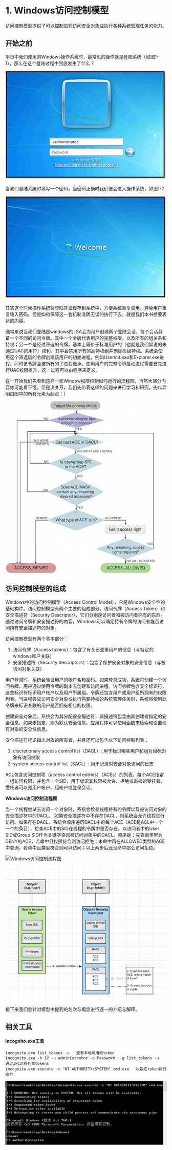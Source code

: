 # 1. Windows访问控制模型

访问控制模型提供了可以控制进程访问安全对象或执行各种系统管理任务的能力。

## 开始之前

平日中我们使用的Windows操作系统时，最常见的操作就是登陆系统（如图1-1），那么在这个登陆过程中到底发生了什么？

![&#x56FE;1-1 Windows&#x767B;&#x9646;&#x754C;&#x9762;](.gitbook/assets/image%20%284%29.png)

当我们登陆系统时填写一个密码，当密码正确时我们便会进入操作系统，如图1-2

![&#x56FE;1-2 Windows&#x767B;&#x9646;&#x6210;&#x529F;](.gitbook/assets/image%20%288%29.png)

其实这个时候操作系统将登陆凭证缓存到系统中，方便系统重复调用，避免用户重复输入密码。但是如何保障这一套机制准确无误的执行下去，就是我们本书想要表达的内容。

通常来说当我们登陆是windows的LSA会为用户创建两个登陆会话，每个会话具备一个不同的访问令牌。其中一个令牌代表用户的完整权限，以及所有的组关系和特权；另一个是经过筛选的令牌，基本上等价于标准用户的（也就是我们常说的未通过UAC的用户）权利，其中会禁用所有的高特权组并删除高级特权。系统会使用这个筛选后的令牌创建该用户的初始进程，例如Userinit.exe和Explorer.exe进程，同时该令牌会被所有的子进程继承。使用用户的完整令牌启动进程需要首先进行UAC权限提升，这一过程可以由程序来定义。

在一开始我们先看到这样一张Window权限控制如何运行的流程图，当然大部分内容你可能看不懂，但是没关系，我们先带着这样的问题来进行学习和研究，先以弄明白图中的所有元素为起点：）

![&#x8BBF;&#x95EE;&#x63A7;&#x5236;&#x5982;&#x4F55;&#x5DE5;&#x4F5C;&#x7684;&#x6D41;&#x7A0B;&#x56FE;](.gitbook/assets/image%20%2815%29.png)

## 访问控制模型的组成

Windows中的访问控制模型（Access Control Model），它是Windows安全性的基础构件。访问控制模型有两个主要的组成部分，访问令牌（Access Token）和安全描述符（Security Descriptor），它们分别是访问者和被访问者拥有的东西。通过访问令牌和安全描述符的内容，Windows可以确定持有令牌的访问者能否访问持有安全描述符的对象。

访问控制模型有两个基本部分：

1. 访问令牌（Access tokens）：包含了有关已登录用户的信息（与特定的windows账户关联）
2. 安全描述符（Security descriptors）：包含了保护安全对象的安全信息（与被访问对象关联）

用户登录时，系统会验证用户的帐户名和密码。如果登录成功，系统将创建一个访问令牌，用户通过使用令牌的副本去创建和访问进程。访问令牌包含安全标识符，这些标识符标识用户帐户以及用户所属组。令牌还包含用户或用户组所拥有的权限列表。当进程尝试访问安全对象或执行需要特权的系统管理任务时，系统将使用此令牌来标识关联的用户是否拥有相应的权限。

创建安全对象后，系统会为其分配安全描述符，该描述符包含由其创建者指定的安全信息，如果未指定，则为默认安全信息。应用程序可以使用函数来检索和设置现有对象的安全性信息。

安全描述符标识指出对象的所有者，并且还可以包含以下访问控制列表：

1. discretionary access control list（DACL）: 用于标识哪些用户和组对目标对象有访问权限
2. system access control list（SACL）: 用于记录对安全对象访问的日志

ACL包含访问控制项（access control entries）（ACEs）的列表。每个ACE指定一组访问权限，并包含一个SID，用于标识其权限被允许、拒绝或审核的受托者。受托者可以是用户帐户、组帐户或登录会话。

**Windows访问控制流程图**

 当一个线程尝试去访问一个对象时，系统会检查线程持有的令牌以及被访问对象的安全描述符中的DACL。 如果安全描述符中不存在DACL，则系统会允许线程进行访问。如果存在DACL，系统会顺序遍历DACL中的每个ACE（ACE是ACL中一个一个的条目），检查ACE中的SID在线程的令牌中是否存在。以访问者中的User SID或Group SID作为关键字查询被访问对象中的DACL。顺序是：先查询类型为DENY的ACE，若命中且权限符合则访问拒绝；未命中再在ALLOWED类型的ACE中查询，若命中且类型符合则可以访问；以上两步后还没命中那么访问拒绝。

![Windows&#x8BBF;&#x95EE;&#x63A7;&#x5236;&#x6D41;&#x7A0B;&#x56FE;](https://raw.githubusercontent.com/myoss114/oss/master/uPic/Uu4bcV.jpg)

![&#x6743;&#x9650;&#x68C0;&#x67E5;&#x56FE;](.gitbook/assets/image.png)

接下来我们会针对模型中提到的名次与概念进行逐一的介绍与解释。

## 相关工具

#### Incognito.exe工具

```text
incognito.exe list_tokens -u   查看本地可用的token       
incognito.exe -h IP -u administrator -p Password  -g list_tokens -u  通过IPC远程列举tokens
incognito.exe execute -c "NT AUTHORITY\SYSTEM" cmd.exe   以指定token执行命令
```

![Incognito.exe&#x5DE5;&#x5177;&#x4F7F;&#x7528;&#x622A;&#x56FE;](.gitbook/assets/image%20%285%29.png)



